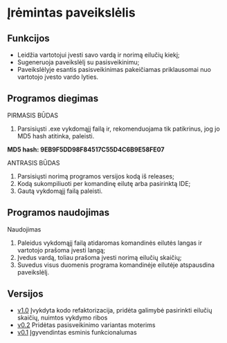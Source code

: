 # Įrėmintas paveikslėlis

## Funkcijos
* Leidžia vartotojui įvesti savo vardą ir norimą eilučių kiekį;
* Sugeneruoja paveikslėlį su pasisveikinimu;
* Paveikslėlyje esantis pasisveikinimas pakeičiamas priklausomai nuo vartotojo įvesto vardo lyties.

## Programos diegimas
PIRMASIS BŪDAS
1. Parsisiųsti .exe vykdomąjį failą ir, rekomenduojama tik patikrinus, jog jo MD5 hash atitinka, paleisti.

**MD5 hash: 9EB9F5DD98F84517C55D4C6B9E58FE07**

ANTRASIS BŪDAS
1. Parsisiųsti norimą programos versijos kodą iš releases;
2. Kodą sukompiliuoti per komandinę eilutę arba pasirinktą IDE;
3. Gautą vykdomąjį failą paleisti.
	
## Programos naudojimas
Naudojimas
1. Paleidus vykdomąjį failą atidaromas komandinės eilutės langas ir vartotojo prašoma įvesti langą;
2. Įvedus vardą, toliau prašoma įvesti norimą eilučių skaičių;
3. Suvedus visus duomenis programa komandinėje eilutėje atspausdina paveikslėlį.
	
## Versijos
* [v1.0](https://github.com/gustaz/FramedWelcome/releases/tag/v1.0) Įvykdyta kodo refaktorizacija, pridėta galimybė pasirinkti eilučių skaičių, nuimtos vykdymo ribos
* [v0.2](https://github.com/gustaz/FramedWelcome/releases/tag/v0.2) Pridėtas pasisveikinimo variantas moterims
* [v0.1](https://github.com/gustaz/FramedWelcome/releases/tag/v0.1) Įgyvendintas esminis funkcionalumas
